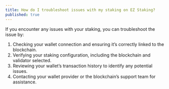 ```yaml
---
title: How do I troubleshoot issues with my staking on EZ Staking?
published: true
---
```


If you encounter any issues with your staking, you can troubleshoot the issue by:

1. Checking your wallet connection and ensuring it’s correctly linked to the blockchain.
2. Verifying your staking configuration, including the blockchain and validator selected.
3. Reviewing your wallet’s transaction history to identify any potential issues.
4. Contacting your wallet provider or the blockchain’s support team for assistance.
